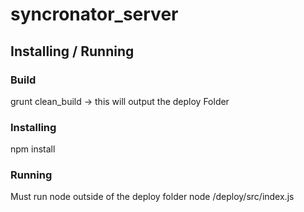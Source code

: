 # syncronator_server

## Installing / Running

### Build
  grunt clean_build -> this will output the deploy Folder 
  
### Installing
npm install

### Running 
Must run node outside of the deploy folder
node /deploy/src/index.js
